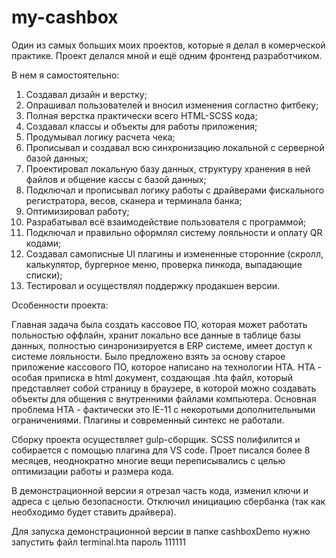# my-cashbox

Один из самых больших моих проектов, которые я делал в комерческой практике.
Проект делался мной и ещё одним фронтенд разработчиком.

В нем я самостоятельно:

1. Создавал дизайн и верстку;
2. Опрашивал пользователей и вносил изменения согластно фитбеку;
3. Полная верстка практически всего HTML-SCSS кода;
4. Создавал классы и объекты для работы приложения;
5. Продумывал логику расчета чека;
6. Прописывал и создавал всю синхронизацию локальной с серверной базой данных;
7. Проектировал локальную базу данных, структуру хранения в ней файлов и общение кассы с базой данных;
8. Подключал и прописывал логику работы с драйверами фискального регистратора, весов, сканера и терминала банка;
9. Оптимизировал работу;
10. Разрабатывал всё взаимодействие пользователя с программой;
11. Подключал и правильно оформлял систему лояльности и оплату QR кодами;
12. Создавал самописные UI плагины и измененные сторонние (скролл, калькулятор, бургерное меню, проверка пинкода, выпадающие списки);
13. Тестировал и осуществлял поддержку продакшен версии.

Особенности проекта:

Главная задача была создать кассовое ПО, которая может работать польностью оффлайн, хранит локально все данные в таблице базы данных, полностью синзронизируется в ERP системе, имеет доступ к системе лояльности.
Было предложено взять за основу старое приложение кассового ПО, которое написано на технологии HTA.
HTA - особая приписка в html документ, создающая .hta файл, который представляет собой страницу в браузере, в которой можно создавать объекты для общения с внутренними файлами компьютера.
Основная проблема HTA - фактически это IE-11 с некоротыми дополнительными ограничениями. Плагины и современный синтекс не работали.

Сборку проекта осуществляет gulp-сборщик. SCSS полифилится и собирается с помощью плагина для VS сode. Проет писался более 8 месяцев, неоднократно многие вещи переписывались с целью оптимизации работы и размера кода.

В демонстрационной версии я отрезал часть кода, изменил ключи и адреса с целью безопасности. Отключил инициацию сбербанка (так как необходимо будет ставить драйвера).

Для запуска демонстрационной версии в папке cashboxDemo нужно запустить файл terminal.hta пароль 111111
